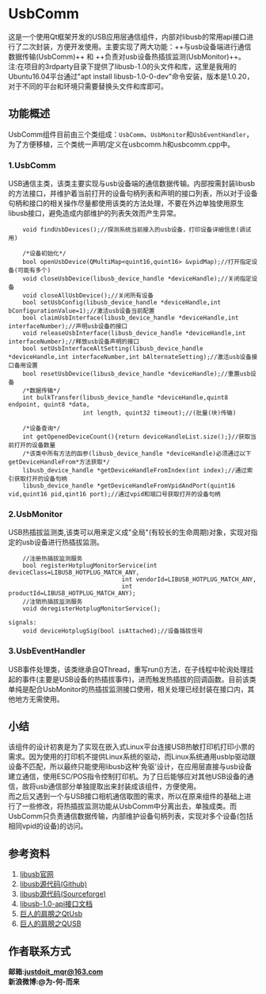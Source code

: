 # UsbComm
这是一个使用Qt框架开发的USB应用层通信组件，内部对libusb的常用api接口进行了二次封装，方便开发使用。主要实现了两大功能：++与usb设备端进行通信数据传输(UsbComm)++ 和 ++负责对usb设备热插拔监测(UsbMonitor)++。  
注:在项目的3rdparty目录下提供了libusb-1.0的头文件和库，这里是我用的Ubuntu16.04平台通过"apt install libusb-1.0-0-dev"命令安装，版本是1.0.20，对于不同的平台和环境只需要替换头文件和库即可。  

## 功能概述
UsbComm组件目前由三个类组成：`UsbComm`、`UsbMonitor`和`UsbEventHandler`，为了方便移植，三个类统一声明/定义在usbcomm.h和usbcomm.cpp中。 
### 1.UsbComm
USB通信主类，该类主要实现与usb设备端的通信数据传输。内部按需封装libusb的方法接口，并维护着当前打开的设备句柄列表和声明的接口列表，所以对于设备句柄和接口的相关操作尽量都使用该类的方法处理，不要在外边单独使用原生libusb接口，避免造成内部维护的列表失效而产生异常。  
```
    void findUsbDevices();//探测系统当前接入的usb设备，打印设备详细信息(调试用)

    /*设备初始化*/
    bool openUsbDevice(QMultiMap<quint16,quint16> &vpidMap);//打开指定设备(可能有多个)
    void closeUsbDevice(libusb_device_handle *deviceHandle);//关闭指定设备
    void closeAllUsbDevice();//关闭所有设备
    bool setUsbConfig(libusb_device_handle *deviceHandle,int bConfigurationValue=1);//激活usb设备当前配置
    bool claimUsbInterface(libusb_device_handle *deviceHandle,int interfaceNumber);//声明usb设备的接口
    void releaseUsbInterface(libusb_device_handle *deviceHandle,int interfaceNumber);//释放usb设备声明的接口
    bool setUsbInterfaceAltSetting(libusb_device_handle *deviceHandle,int interfaceNumber,int bAlternateSetting);//激活usb设备接口备用设置
    bool resetUsbDevice(libusb_device_handle *deviceHandle);//重置usb设备
    /*数据传输*/
    int bulkTransfer(libusb_device_handle *deviceHandle,quint8 endpoint, quint8 *data,
                     int length, quint32 timeout);//(批量(块)传输)

    /*设备查询*/
    int getOpenedDeviceCount(){return deviceHandleList.size();}//获取当前打开的设备数量
    /*该类中所有方法的函参(libusb_device_handle *deviceHandle)必须通过以下getDeviceHandleFrom*方法获取*/
    libusb_device_handle *getDeviceHandleFromIndex(int index);//通过索引获取打开的设备句柄
    libusb_device_handle *getDeviceHandleFromVpidAndPort(quint16 vid,quint16 pid,qint16 port);//通过vpid和端口号获取打开的设备句柄
```
### 2.UsbMonitor
USB热插拔监测类,该类可以用来定义成"全局"(有较长的生命周期)对象，实现对指定的usb设备进行热插拔监测。  
```
    //注册热插拔监测服务
    bool registerHotplugMonitorService(int deviceClass=LIBUSB_HOTPLUG_MATCH_ANY,
                                int vendorId=LIBUSB_HOTPLUG_MATCH_ANY,
                                int productId=LIBUSB_HOTPLUG_MATCH_ANY);
    //注销热插拔监测服务
    void deregisterHotplugMonitorService();

signals:
    void deviceHotplugSig(bool isAttached);//设备插拔信号
```
### 3.UsbEventHandler
USB事件处理类，该类继承自QThread，重写run()方法，在子线程中轮询处理挂起的事件(主要是USB设备的热插拔事件)，进而触发热插拔的回调函数。目前该类单纯是配合UsbMonitor的热插拔监测接口使用，相关处理已经封装在接口内，其他地方无需使用。  

## 小结
该组件的设计初衷是为了实现在嵌入式Linux平台连接USB热敏打印机打印小票的需求。因为使用的打印机不提供Linux系统的驱动，而Linux系统通用usblp驱动跟设备不匹配，所以最终只能使用libusb这种'免驱'设计，在应用层直接与usb设备建立通信，使用ESC/POS指令控制打印机。为了日后能够应对其他USB设备的通信，故将usb通信部分单独提取出来封装成该组件，方便使用。  
而之后又遇到一个与USB接口相机通信取图的需求，所以在原来组件的基础上进行了一些修改，将热插拔监测功能从UsbComm中分离出去，单独成类。而UsbComm只负责通信数据传输，内部维护设备句柄列表，实现对多个设备(包括相同vpid的设备)的访问。  
## 参考资料
1. [libusb官网](https://libusb.info/)  
2. [libusb源代码(Github)](https://github.com/libusb/libusb)  
3. [libusb源代码(Sourceforge)](https://sourceforge.net/projects/libusb/)  
4. [libusb-1.0-api接口文档](http://libusb.sourceforge.net/api-1.0/)  
5. [巨人的肩膀之QtUsb](https://github.com/fpoussin/QtUsb)  
6. [巨人的肩膀之QUSB](https://github.com/bimetek/QUSB)  

## 作者联系方式
**邮箱:justdoit_mqr@163.com**  
**新浪微博:@为-何-而来**  
